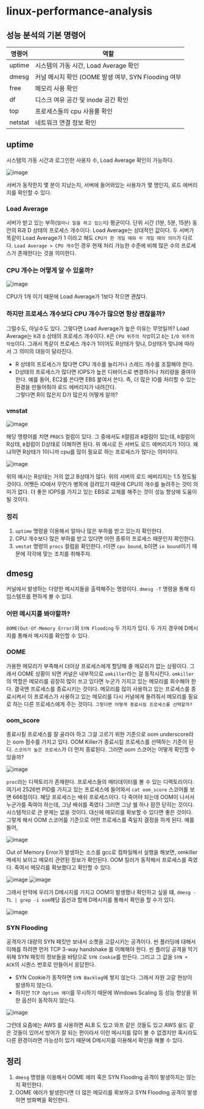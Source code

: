 # linux-performance-analysis
## 성능 분석의 기본 명령어
|명령어|역할|
|----|------------------------|
|uptime|시스템의 가동 시간, Load Average 확인|
|dmesg|커널 메시지 확인 (OOME 발생 여부, SYN Flooding 여부|
|free|메모리 사용 확인|
|df|디스크 여유 공간 및 inode 공간 확인|
|top|프로세스들의 cpu 사용률 확인|
|netstat|네트워크 연결 정보 확인|

## uptime
시스템의 가동 시간과 로그인한 사용자 수, Load Average 확인이 가능하다.    

![image](https://github.com/haeyonghahn/linux-performance-analysis/assets/31242766/b6384fe1-7986-45b4-8f1f-0f639022c635)

서버가 동작한지 몇 분이 지났는지, 서버에 들어와있는 사용자가 몇 명인지, 로드 에버리지를 확인할 수 있다.

### Load Average
서버가 받고 있는 부하(`얼마나 일을 하고 있는지`) 평균이다. 단위 시간 (1분, 5분, 15분) 동안의 R과 D 상태의 프로세스 개수이다. Load Average는 상대적인 값이다. 두 서버가 똑같이 Load Average가 1 이라고 해도 `CPU가 한 개일 때와 두 개일 때의 의미`가 다르다. `Load Average > CPU 개수`인 경우 현재 처리 가능한 수준에 비해 많은 수의 프로세스가 존재한다는 것을 의미한다. 

### CPU 개수는 어떻게 알 수 있을까?
![image](https://github.com/haeyonghahn/linux-performance-analysis/assets/31242766/d7809ccd-3c83-4627-bd55-44929a61842e)

CPU가 1개 이기 때문에 Load Average가 1보다 작으면 괜찮다. 

### 하지만 프로세스 개수보다 CPU 개수가 많으면 항상 괜찮을까?
그럴수도, 아닐수도 있다. 그렇다면 Load Average가 높은 이유는 무엇일까? Load Average는 `R`과 `D` 상태의 프로세스 개수이다. `R`은 `CPU 위주의 작업`이고 `D`는 `I/O 위주의 작업`이다. 그래서 똑같이 프로세스 개수가 1이어도 R상태가 맞냐, D상태가 맞냐에 따라서 그 의미의 대응이 달라진다.    
- R 상태의 프로세스가 많다면 CPU 개수를 늘리거나 스레드 개수를 조절해야 한다. 
- D상태의 프로세스가 많다면 IOPS가 높은 디바이스로 변경하거나 처리량을 줄여야 한다. 예를 들어, EC2를 쓴다면 EBS 붙여서 쓴다. 즉, 더 많은 IO를 처리할 수 있는 환경을 만들어줘야 로드 에버리지가 내려간다.    
그렇다면 R이 많은지 D가 많은지 어떻게 알까?

### vmstat 
![image](https://github.com/haeyonghahn/linux-performance-analysis/assets/31242766/a2ffa7b5-f95b-4985-b83c-8f60e757fec0)

해당 명령어를 치면 `PROCS` 컬럼이 있다. 그 중에서도 `R`컬럼과 `B`컬럼이 있는데, `R`컬럼이 R상태, `B`컬럼이 D상태로 이해하면 된다. 위 예시로 든 서버도 로드 에버리지가 1이다. 왜냐하면 R상태가 1이니까 cpu를 많이 필요로 하는 프로세스가 많다는 의미이다. 

![image](https://github.com/haeyonghahn/linux-performance-analysis/assets/31242766/499cd211-a0c6-47f8-be89-a7df9854bdd6)

위의 예시는 R상태는 거의 없고 B상태가 많다. 위의 서버의 로드 에버리지는 1.5 정도될 것이다. 어쨋든 IO에서 무언가 병목에 걸려있기 때문에 CPU의 개수를 늘려주는 것이 의미가 없다. 더 좋은 IOPS를 가지고 있는 EBS로 교체를 해주는 것이 성능 향상에 도움이 될 것이다. 

### 정리
1. `uptime` 명령을 이용해서 얼마나 많은 부하를 받고 있는지 확인한다.
2. CPU 개수보다 많은 부하를 받고 있다면 어떤 종류의 프로세스 때문인지 확인한다.
3. `vmstat` 명령의 `procs` 컬럼을 확인한다. r이면 `cpu bound`, b이면 `io bound`이기 때문에 각각에 맞는 조치를 취해주자.

## dmesg
커널에서 발생하는 다양한 메시지들을 출력해주는 명령이다. `dmesg -T` 명령을 통해 타임스템프를 편하게 볼 수 있다. 

### 어떤 메시지를 봐야할까?
`OOME(Out-Of-Memory Error)`와 `SYN Flooding` 두 가지가 있다. 두 가지 경우에 D메시지를 통해서 메시지를 확인할 수 있다. 

### OOME
가용한 메모리가 부족해서 더이상 프로세스에게 할당해 줄 메모리가 없는 상황이다. 그래서 OOME 상황이 되면 커널은 내부적으로 `omkiller`라는 걸 동작시킨다. `omkiller`의 역할은 메모리를 굉장히 많이 쓰고 있다면 누군가 가지고 있는 메모리를 회수해야 한다. 결국엔 프로세스를 종료시키는 것이다. 메모리를 많이 사용하고 있는 프로세스를 종료시켜서 이 프로세스가 사용하고 있는 메모리를 다시 커널에게 돌려줘서 메모리를 필요로 하는 다른 프로세스에게 주는 것이다. `그렇다면 어떻게 종료시킬 프로세스를 선택할까?`

### oom_score
종료시킬 프로세스를 잘 골라야 하고 그걸 고르기 위한 기준으로 oom underscore라는 oom 점수를 가지고 있다. OOM Killer가 종료시킬 프로세스를 선택하는 기준이 된다. `스코어가 높은 프로세스`가 더 먼저 종료된다. 그러면 oom 스코어는 어떻게 확인할 수 있을까?

![image](https://github.com/haeyonghahn/linux-performance-analysis/assets/31242766/814867a0-31f9-4f3f-98e5-ca9033fae058)

`proc`라는 디렉토리가 존재한다. 프로세스들의 메타데이터를 볼 수 있는 디렉토리이다. 여기서 2526번 PID를 가지고 있는 프로세스에 들어와서 `cat oom_score` 스코어롤 보면 666점이다. 해당 프로세스는 배쉬 프로세스이다. 다 죽어야 되는데 OOM이 나서서 누군가를 죽여야 하는데, 그냥 배쉬를 죽였다 그러면 그냥 쉘 하나 잠깐 닫히는 것이다. 시스템적으로 큰 문제는 없을 것이다. 대신에 메모리를 확보할 수 있다면 좋은 것이다. 그렇게 해서 OOM 스코어를 기준으로 어떤 프로세스를 죽일지 결정을 하게 된다. 예를 들어, 

![image](https://github.com/haeyonghahn/linux-performance-analysis/assets/31242766/d70c5a1b-df1d-4ad7-8f27-2fecb637d511)

Out of Memory Error가 발생하는 소스를 gcc로 컴파일해서 실행을 해보면, omkiller 메세지 보이고 메모리 관련된 정보가 확인된다. OOM 킬러가 동작해서 프로세스를 죽였다. 죽여서 메모리를 확보했다고 확인할 수 있다.

![image](https://github.com/haeyonghahn/linux-performance-analysis/assets/31242766/c204b057-dad3-4440-bf3b-995c017f36d9)
![image](https://github.com/haeyonghahn/linux-performance-analysis/assets/31242766/d08404e1-cec8-4953-943c-c441fbbaaabb)

그래서 만약에 우리가 D메시지를 가지고 OOM이 발생했나 확인하고 싶을 떄, `dmesg -TL | grep -i oom`해당 옵션과 함께 D메시지를 통해서 확인을 할 수가 있다.

![image](https://github.com/haeyonghahn/linux-performance-analysis/assets/31242766/03419ef2-c8fe-4f73-b8f0-873205823c2b)

### SYN Flooding
공격자가 대량의 SYN 패킷만 보내서 소켓을 고갈시키는 공격이다. 씬 플러딩에 대해서 이해를 하려면 먼저 TCP 3-way handshake 를 이해해야 한다. 씬 플러딩 공격을 막기 위해 SYN 패킷의 정보들을 바탕으로 `SYN Cookie`를 만든다. 그리고 그 값을 `SYN + ACK`의 시퀀스 번호로 만들어서 응답한다.     
- SYN Cookie가 동작하면 `SYN Backlog`에 쌓지 않는다. 그래서 자원 고갈 현상이 발생하지 않는다.
- 하지만 `TCP Option 헤더`를 무시하기 때문에 Windows Scaling 등 성능 향상을 위한 옵션이 동작하지 않는다.

![image](https://github.com/haeyonghahn/linux-performance-analysis/assets/31242766/e9f67ed8-2c7b-4058-b889-8e7ec133740d)

그런데 요즘에는 AWS 를 사용하면 ALB 도 있고 와프 같은 것들도 있고 AWS 쉴드 같은 것들이 있어서 방어가 잘 되는 편이라서 이런 메시지를 많이 볼 수 없겠지만 혹시라도 다른 환경이라면 가능성이 있기 때문에 D메시지를 이용해서 확인을 해볼 수 있다.

## 정리
1. `dmesg` 명령을 이용해서 OOME 에러 혹은 SYN Flooding 공격이 발생하지는 않는지 확인한다.
2. OOME 에러가 발생한다면 더 많은 메모리를 확보하고 SYN Flooding 공격이 발생하면 방화벽을 확인한다. 
